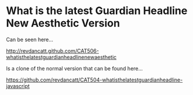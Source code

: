 What is the latest Guardian Headline New Aesthetic Version
==========================================================

Can be seen here...

http://revdancatt.github.com/CAT506-whatisthelatestguardianheadlinenewaesthetic


Is a clone of the normal version that can be found here...

https://github.com/revdancatt/CAT504-whatisthelatestguardianheadline-javascript

